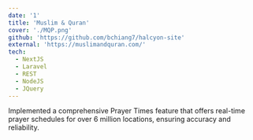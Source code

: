 ```yaml
---
date: '1'
title: 'Muslim & Quran'
cover: './MQP.png'
github: 'https://github.com/bchiang7/halcyon-site'
external: 'https://muslimandquran.com/'
tech:
  - NextJS
  - Laravel
  - REST
  - NodeJS
  - JQuery
---
```


Implemented a comprehensive Prayer Times feature that offers real-time prayer schedules for over 6 million locations, ensuring accuracy and reliability.
